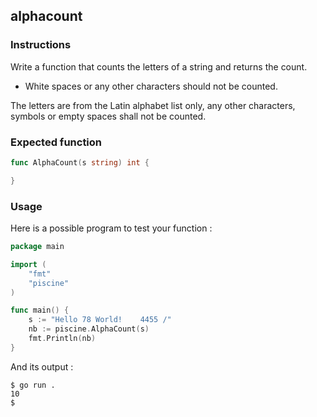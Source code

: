 ## alphacount

### Instructions

Write a function that counts the letters of a string and returns the count.

- White spaces or any other characters should not be counted.

The letters are from the Latin alphabet list only, any other characters, symbols or empty spaces shall not be counted.

### Expected function

```go
func AlphaCount(s string) int {

}
```

### Usage

Here is a possible program to test your function :

```go
package main

import (
	"fmt"
	"piscine"
)

func main() {
	s := "Hello 78 World!    4455 /"
	nb := piscine.AlphaCount(s)
	fmt.Println(nb)
}
```

And its output :

```console
$ go run .
10
$
```
